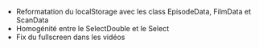 - Reformatation du localStorage avec les class EpisodeData, FilmData et ScanData
- Homogénité entre le SelectDouble et le Select
- Fix du fullscreen dans les vidéos
